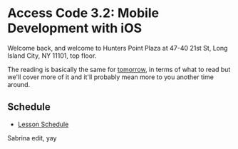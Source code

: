 # Access Code 3.2: Mobile Development with iOS

Welcome back, and welcome to Hunters Point Plaza at 
47-40 21st St, Long Island City, NY 11101, top floor.

The reading is basically the same for [tomorrow](/lessons/functions-two), in terms
of what to read but we'll cover more of it and it'll probably mean more to you another
time around.

## Schedule

- [Lesson Schedule](schedule.md)

Sabrina edit, yay